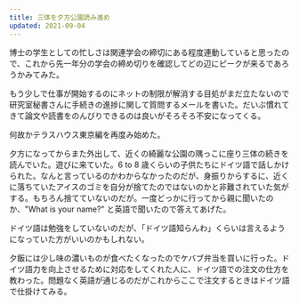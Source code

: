 ```yaml
---
title: 三体を夕方公園読み進め
updated: 2021-09-04
---
```



博士の学生としての忙しさは関連学会の締切にある程度連動していると思ったので、これから先一年分の学会の締め切りを確認してどの辺にピークが来るであろうかみてみた。

もう少しで仕事が開始するのにネットの制限が解消する目処がまだ立たないので研究室秘書さんに手続きの進捗に関して質問するメールを書いた。だいぶ慣れてきて論文や読書をのんびりできるのは良いがそろそろ不安になってくる。

何故かテラスハウス東京編を再度み始めた。

夕方になってからまた外出して、近くの綺麗な公園の隅っこに座り三体の続きを読んでいた。遊びに来ていた。6 to 8 歳くらいの子供たちにドイツ語で話しかけられた。なんと言っているのかわからなかったのだが、身振りからするに、近くに落ちていたアイスのゴミを自分が捨てたのではないのかと非難されていた気がする。もちろん捨てていないのだが。一度どっかに行ってから親に聞いたのか、"What is your name?" と英語で聞いたので答えてあげた。

ドイツ語は勉強をしていないのだが、「ドイツ語知らんわ」くらいは言えるようになっていた方がいいのかもしれない。

夕飯には少し味の濃いものが食べたくなったのでケバブ弁当を買いに行った。ドイツ語力を向上させるために対応をしてくれた人に、ドイツ語での注文の仕方を教わった。問題なく英語が通じるのだがこれからここで注文するときはドイツ語で仕掛けてみる。

